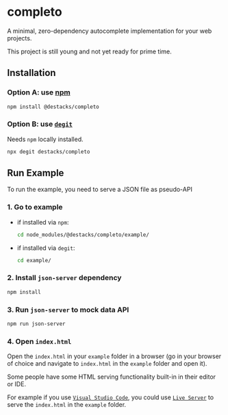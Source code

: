 # completo

A minimal, zero-dependency autocomplete implementation for your web projects.

This project is still young and not yet ready for prime time.

## Installation

### Option A: use [npm](https://www.npmjs.com/package/@destacks/completo)

```sh
npm install @destacks/completo
```

### Option B: use [`degit`](https://github.com/Rich-Harris/degit)

Needs `npm` locally installed.

```sh
npx degit destacks/completo
```

## Run Example

To run the example, you need to serve a JSON file as pseudo-API

### 1. Go to example

- if installed via `npm`:
  ```sh
  cd node_modules/@destacks/completo/example/
  ```
- if installed via `degit`:
  ```sh
  cd example/
  ```

### 2. Install `json-server` dependency

```sh
npm install
```

### 3. Run `json-server` to mock data API

```sh
npm run json-server
```

### 4. Open `index.html`

Open the `index.html` in your `example` folder in a browser (go in your browser of choice and navigate to `index.html` in the `example` folder and open it).

Some people have some HTML serving functionality built-in in their editor or IDE.

For example if you use [`Visual Studio Code`](https://code.visualstudio.com/), you could use [`Live Server`](https://marketplace.visualstudio.com/items?itemName=ritwickdey.LiveServer) to serve the `index.html` in the `example` folder.
